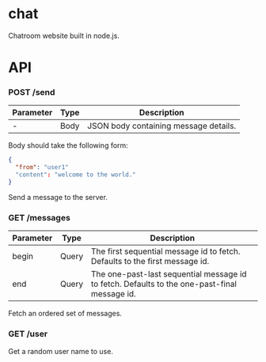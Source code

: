 # chat
Chatroom website built in node.js.

# API

### POST /send

| Parameter | Type | Description |
|-----------|------|-------------|
| - | Body | JSON body containing message details. |

Body should take the following form:
```json
{
  "from": "user1"
  "content": "welcome to the world."
}
```

Send a message to the server.

### GET /messages

| Parameter | Type | Description |
|-----------|------|-------------|
| begin | Query | The first sequential message id to fetch. Defaults to the first message id. |
| end | Query | The one-past-last sequential message id to fetch. Defaults to the one-past-final message id. |

Fetch an ordered set of messages.

### GET /user

Get a random user name to use.
